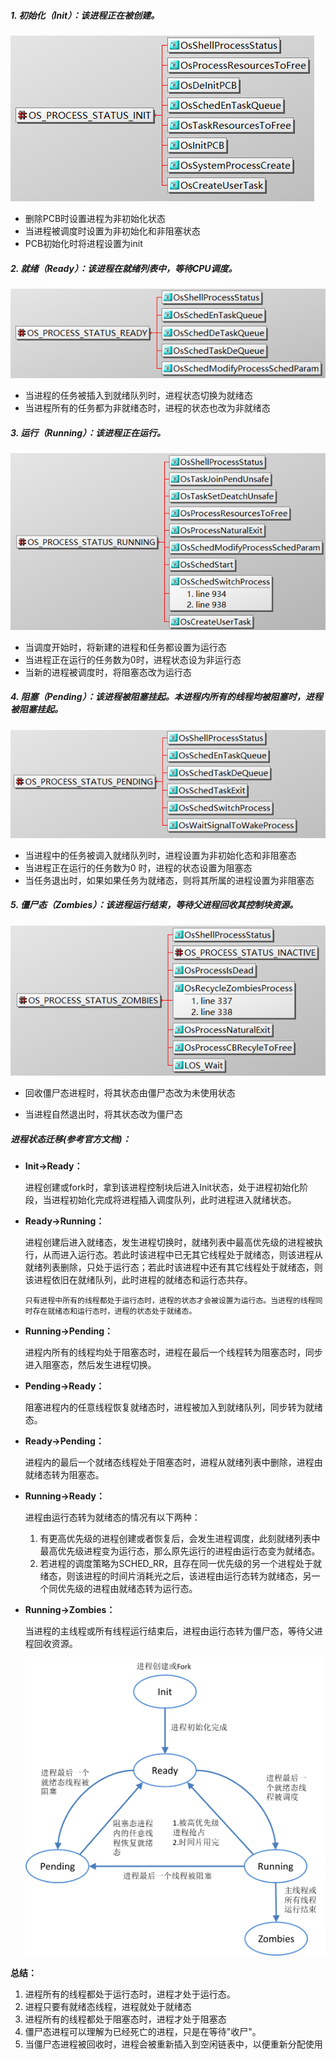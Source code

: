
##### 1. 初始化（Init）：该进程正在被创建。

![image](https://github.com/lyj-ee/harmmyOS-learning/blob/main/images/process-status-init.png?raw=true)

 - 删除PCB时设置进程为非初始化状态
 - 当进程被调度时设置为非初始化和非阻塞状态
 - PCB初始化时将进程设置为init

##### 2. 就绪（Ready）：该进程在就绪列表中，等待CPU调度。

![进程就绪态关联图](https://github.com/lyj-ee/harmmyOS-learning/blob/main/images/process-status-ready.png?raw=true)

- 当进程的任务被插入到就绪队列时，进程状态切换为就绪态
- 当进程所有的任务都为非就绪态时，进程的状态也改为非就绪态

##### 3. 运行（Running）：该进程正在运行。

![进程运行态](https://github.com/lyj-ee/harmmyOS-learning/blob/main/images/process-status-running.png?raw=true)

- 当调度开始时，将新建的进程和任务都设置为运行态
- 当进程正在运行的任务数为0时，进程状态设为非运行态
- 当新的进程被调度时，将阻塞态改为运行态

##### 4. 阻塞（Pending）：该进程被阻塞挂起。本进程内所有的线程均被阻塞时，进程被阻塞挂起。

![进程阻塞态](https://github.com/lyj-ee/harmmyOS-learning/blob/main/images/process-status-pending.png?raw=true)

- 当进程中的任务被调入就绪队列时，进程设置为非初始化态和非阻塞态
- 当进程正在运行的任务数为0 时，进程的状态设置为阻塞态
- 当任务退出时，如果如果任务为就绪态，则将其所属的进程设置为非阻塞态

##### 5. 僵尸态（Zombies）：该进程运行结束，等待父进程回收其控制块资源。

![进程僵尸态](https://github.com/lyj-ee/harmmyOS-learning/blob/main/images/process-status-zombies.png?raw=true)

- 回收僵尸态进程时，将其状态由僵尸态改为未使用状态

- 当进程自然退出时，将其状态改为僵尸态



##### 进程状态迁移(参考官方文档)：

- **Init→Ready：** 

  进程创建或fork时，拿到该进程控制块后进入Init状态，处于进程初始化阶段，当进程初始化完成将进程插入调度队列，此时进程进入就绪状态。 

- **Ready→Running：** 

  进程创建后进入就绪态，发生进程切换时，就绪列表中最高优先级的进程被执行，从而进入运行态。若此时该进程中已无其它线程处于就绪态，则该进程从就绪列表删除，只处于运行态；若此时该进程中还有其它线程处于就绪态，则该进程依旧在就绪队列，此时进程的就绪态和运行态共存。 

  ```
  只有进程中所有的线程都处于运行态时，进程的状态才会被设置为运行态。当进程的线程同时存在就绪态和运行态时，进程的状态处于就绪态。
  ```

- **Running→Pending：** 

  进程内所有的线程均处于阻塞态时，进程在最后一个线程转为阻塞态时，同步进入阻塞态，然后发生进程切换。 

- **Pending→Ready：** 

  阻塞进程内的任意线程恢复就绪态时，进程被加入到就绪队列，同步转为就绪态。  

- **Ready→Pending：** 

  进程内的最后一个就绪态线程处于阻塞态时，进程从就绪列表中删除，进程由就绪态转为阻塞态。 

- **Running→Ready：** 

  进程由运行态转为就绪态的情况有以下两种：

  1. 有更高优先级的进程创建或者恢复后，会发生进程调度，此刻就绪列表中最高优先级进程变为运行态，那么原先运行的进程由运行态变为就绪态。
  2. 若进程的调度策略为SCHED_RR，且存在同一优先级的另一个进程处于就绪态，则该进程的时间片消耗光之后，该进程由运行态转为就绪态，另一个同优先级的进程由就绪态转为运行态。

- **Running→Zombies：** 

  当进程的主线程或所有线程运行结束后，进程由运行态转为僵尸态，等待父进程回收资源。 

  ![](https://github.com/lyj-ee/harmmyOS-learning/blob/main/images/process-status-change.png?raw=true)

**总结：**

1. 进程所有的线程都处于运行态时，进程才处于运行态。
2. 进程只要有就绪态线程，进程就处于就绪态
3. 进程所有的线程都处于阻塞态时，进程才处于阻塞态
4. 僵尸态进程可以理解为已经死亡的进程，只是在等待"收尸"。
5. 当僵尸态进程被回收时，进程会被重新插入到空闲链表中，以便重新分配使用